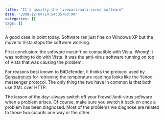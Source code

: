 ```yaml
---
title: "It's usually the firewall/anti-virus software"
date: "2008-12-04T14:54:35+00:00"
categories: []
tags: []
---
```


A good case in point today. Software ran just fine on Windows XP but the move to Vista stops the software working.

First conclusion: the software mustn't be compatible with Vista. Wrong! It was nothing to do with Vista. It was the anti-virus software running on top of Vista that was causing the problem.

For reasons best known to BitDefender, it thinks the protocol used by <a href="http://www.sensatronics.co.uk/">Sensatronics</a> for retrieving the temperature readings looks like the Yahoo messenger protocol. The only thing the two have in common is that both use XML over HTTP.

The lesson of the day: always switch off your firewall/anti-virus software when a problem arises. Of course, make sure you switch it back on once a problem has been diagnosed. Most of the problems we diagnose are related to those two culprits one way or the other.
